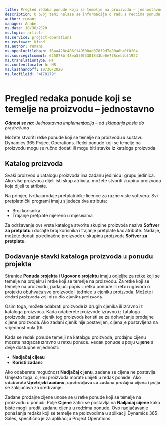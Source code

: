 ```yaml
---
title: Pregled redaka ponude koji se temelje na proizvodu – jednostavno
description: U ovoj temi nalaze se informacije o radu s redcima ponude koji se temelje na proizvodu.
author: rumant
manager: Annbe
ms.date: 10/30/2020
ms.topic: article
ms.service: project-operations
ms.reviewer: kfend
ms.author: rumant
ms.openlocfilehash: f6aa428c486f149308ad078f9d7a80a0be0f0f04
ms.sourcegitcommit: 625878bf48ea530f3381843be0e778cebbbf1922
ms.translationtype: HT
ms.contentlocale: hr-HR
ms.lasthandoff: 10/30/2020
ms.locfileid: "4178179"
---
```

# <a name="product-based-quote-lines-overview---lite"></a>Pregled redaka ponude koji se temelje na proizvodu – jednostavno

_**Odnosi se na:** Jednostavna implementacija – od sklapanja posla do predračuna_

Možete stvoriti retke ponude koji se temelje na proizvodu u sustavu Dynamics 365 Project Operations. Redci ponude koji se temelje na proizvodu mogu se ručno dodati ili mogu biti stavke iz kataloga proizvoda.

## <a name="product-catalog"></a>Katalog proizvoda

Svaki proizvod u katalogu proizvoda ima zadanu jedinicu i grupu jedinica. Ako više proizvoda dijeli isti skup atributa, možete stvoriti skupinu proizvoda koja dijeli te atribute. 

Na primjer, tvrtka prodaje pretplatničke licence za razne vrste softvera. Svi pretplatnički programi imaju sljedeća dva atributa:

- Broj korisnika
- Trajanje pretplate mjereno u mjesecima

Za održavanje ove vrste kataloga stvorite skupine proizvoda naziva **Softver za pretplatu** i dodajte broj korisnika i trajanje pretplate kao atribute. Nadalje, možete dodati pojedinačne proizvode u skupinu proizvoda **Softver za pretplatu**.

## <a name="add-product-catalog-items-to-a-project-quote"></a>Dodavanje stavki kataloga proizvoda u ponudu projekta

Stranice **Ponuda projekta** i **Ugovor o projektu** imaju odjeljke za retke koji se temelje na projektu i retke koji se temelje na proizvodu. Za retke koji se temelje na proizvodu, padajući popis u retku ponude ili retku ugovora o projektu obuhvaća sve proizvode i jedinice u cjeniku proizvoda. Možete i dodati proizvode koji nisu dio cjenika proizvoda.

Osim toga, možete odabrati proizvode iz drugih cjenika ili izravno iz kataloga proizvoda. Kada odaberete proizvode izravno iz kataloga proizvoda, zadani cjenik tog proizvoda koristi se za dohvaćanje prodajne cijene proizvoda. Ako zadani cjenik nije postavljen, cijena je postavljena na vrijednost nula (0).

Kada se redak ponude temelji na katalogu proizvoda, prodajnu cijenu možete nadjačati izravno u retku ponude. Redak ponude u polju **Cijene** s dvije dostupne vrijednosti:

- **Nadjačaj cijenu**
- **Koristi zadano**

Ako odaberete mogućnost **Nadjačaj cijenu**, zadana se cijena ne postavlja. Umjesto toga, cijenu proizvoda morate unijeti u redak ponude. Ako odaberete **Upotrijebi zadano**, upotrebljava se zadana prodajna cijena i polje se zaključava za uređivanje.

Zadane prodajne cijene unose se u retke ponude koji se temelje na proizvodu u ponudi. Polje **Cijene** zatim se postavlja na **Nadjačaj cijene** kako biste mogli urediti zadanu cijenu u redcima ponude. Ovo nadjačavanje ponašanja redaka koji se temelje na proizvodima u aplikaciji Dynamics 365 Sales, specifično je za aplikaciju Project Operations.

